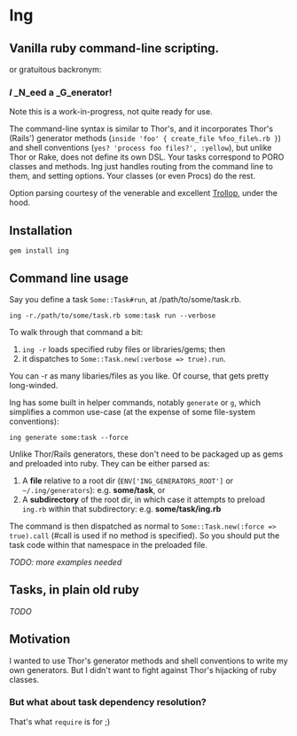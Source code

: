 ﻿# Ing
## Vanilla ruby command-line scripting.

or gratuitous backronym:
### _I_ _N_eed a _G_enerator! 

Note this is a work-in-progress, not quite ready for use.

The command-line syntax is similar to Thor's, and it incorporates Thor's 
(Rails') generator methods (`inside 'foo' { create_file %foo_file%.rb }`) and
shell conventions (`yes? 'process foo files?', :yellow`), but unlike Thor or
Rake, does not define its own DSL. Your tasks correspond to PORO classes and methods. Ing just handles routing from the command line to them, and setting
options. Your classes (or even Procs) do the rest.

Option parsing courtesy of the venerable and excellent
[Trollop](http://trollop.rubyforge.org/), under the hood.

## Installation

    gem install ing
    
## Command line usage
    
Say you define a task `Some::Task#run`, at /path/to/some/task.rb.

    ing -r./path/to/some/task.rb some:task run --verbose
    
To walk through that command a bit: 

  1. `ing -r` loads specified ruby files or libraries/gems; then
  2. it dispatches to `Some::Task.new(:verbose => true).run`.

You can -r as many libaries/files as you like. Of course, that gets pretty 
long-winded.

Ing has some built in helper commands, notably `generate` or `g`, which
simplifies a common use-case (at the expense of some file-system conventions):

    ing generate some:task --force

Unlike Thor/Rails generators, these don't need to be packaged up as gems
and preloaded into ruby. They can be either parsed as:

  1. A __file__ relative to a root dir (`ENV['ING_GENERATORS_ROOT']` or
  `~/.ing/generators`): e.g. __some/task__, or
  2. A __subdirectory__ of the root dir, in which case it attempts to
  preload `ing.rb` within that subdirectory: e.g. __some/task/ing.rb__

The command is then dispatched as normal to 
`Some::Task.new(:force => true).call`  (#call is used if no method is
specified). So you should put the task code within that namespace in the
preloaded file.

_TODO: more examples needed_

## Tasks, in plain old ruby

_TODO_


## Motivation

I wanted to use Thor's generator methods and shell conventions to write my own
generators. But I didn't want to fight against Thor's hijacking of ruby classes.

### But what about task dependency resolution?

That's what `require` is for ;)
